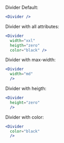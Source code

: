 Divider Default:

```jsx
<Divider />
```

Divider with all attributes: 
```jsx
<Divider
  width="xxl"
  heigth="zero"
  color="black" />
```

Divider with max-width:
```jsx
<Divider
  width="md"
  />
```

Divider with heigth:
```jsx
<Divider
  height="zero"
  />
```

Divider with color:
```jsx
<Divider
  color="black"
  />
```